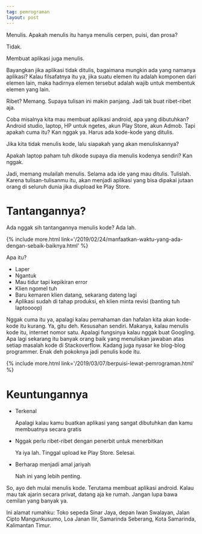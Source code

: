 ```yaml
---
tag: pemrograman
layout: post
---
```


Menulis. Apakah menulis itu hanya menulis cerpen, puisi, dan prosa?

Tidak.

Membuat aplikasi juga menulis.

Bayangkan jika aplikasi tidak ditulis, bagaimana mungkin ada yang namanya aplikasi? Kalau filsafatnya itu ya, jika suatu elemen itu adalah komponen dari elemen lain, maka hadirnya elemen tersebut adalah wajib untuk membentuk elemen yang lain.

Ribet? Memang. Supaya tulisan ini makin panjang. Jadi tak buat ribet-ribet aja.

Coba misalnya kita mau membuat aplikasi android, apa yang dibutuhkan? Android studio, laptop, HP untuk ngetes, akun Play Store, akun Admob. Tapi apakah cuma itu? Kan nggak ya. Harus ada kode-kode yang ditulis.

Jika kita tidak menulis kode, lalu siapakah yang akan menuliskannya? 

Apakah laptop paham tuh dikode supaya dia menulis kodenya sendiri? Kan nggak.

Jadi, memang mulailah menulis. Selama ada ide yang mau ditulis. Tulislah. Karena tulisan-tulisanmu itu, akan menjadi aplikasi yang bisa dipakai jutaan orang di seluruh dunia jika diupload ke Play Store.

# Tantangannya?

Ada nggak sih tantangannya menulis kode? Ada lah.

{% include more.html link='/2019/02/24/manfaatkan-waktu-yang-ada-dengan-sebaik-baiknya.html' %}

Apa itu?

- Laper
- Ngantuk
- Mau tidur tapi kepikiran error
- Klien ngomel tuh
- Baru kemaren klien datang, sekarang dateng lagi
- Aplikasi sudah di tahap produksi, eh klien minta revisi (banting tuh laptoooop)

Nggak cuma itu ya, apalagi kalau pemahaman dan hafalan kita akan kode-kode itu kurang. Ya, gitu deh. Kesusahan sendiri. Makanya, kalau menulis kode itu, internet nomor satu. Apalagi fungsinya kalau nggak buat Googling. Apa lagi sekarang itu banyak orang baik yang menuliskan jawaban atas setiap masalah kode di Stackoverflow. Kadang juga nyasar ke blog-blog programmer. Enak deh pokoknya jadi penulis kode itu.

{% include more.html link='/2019/03/07/berpuisi-lewat-pemrograman.html' %}

# Keuntungannya

- Terkenal

	Apalagi kalau kamu buatkan aplikasi yang sangat dibutuhkan dan kamu membuatnya secara gratis

- Nggak perlu ribet-ribet dengan penerbit untuk menerbitkan

	Ya iya lah. Tinggal upload ke Play Store. Selesai.

- Berharap menjadi amal jariyah

	Nah ini yang lebih penting.

So, ayo deh mulai menulis kode. Terutama membuat aplikasi android. Kalau mau tak ajarin secara privat, datang aja ke rumah. Jangan lupa bawa cemilan yang banyak ya.

Ini alamat rumahku: Toko sepeda Sinar Jaya, depan Iwan Swalayan, Jalan Cipto Mangunkusumo, Loa Janan Ilir, Samarinda Seberang, Kota Samarinda, Kalimantan Timur.